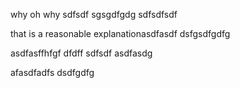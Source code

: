 why oh why sdfsdf sgsgdfgdg sdfsdfsdf

that is a reasonable explanationasdfasdf dsfgsdfgdfg

asdfasffhfgf dfdff sdfsdf asdfasdg

afasdfadfs dsdfgdfg